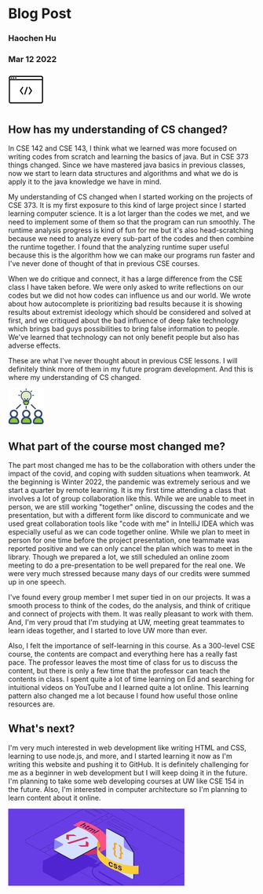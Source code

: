 
# Blog Post
### Haochen Hu
### Mar 12 2022
![coding](/assets/coding.png)
## How has my understanding of CS changed?
In CSE 142 and CSE 143, I think what we learned was more focused on writing codes from scratch and learning the basics of java. But in CSE 373 things changed. Since we have mastered java basics in previous classes, now we start to learn data structures and algorithms and what we do is apply it to the java knowledge we have in mind.  

My understanding of CS changed when I started working on the projects of CSE 373. It is my first exposure to this kind of large project since I started learning computer science. It is a lot larger than the codes we met, and we need to implement some of them so that the program can run smoothly. The runtime analysis progress is kind of fun for me but it's also head-scratching because we need to analyze every sub-part of the codes and then combine the runtime together. I found that the analyzing runtime super useful because this is the algorithm how we can make our programs run faster and I've never done of thought of that in previous CSE courses.  

When we do critique and connect, it has a large difference from the CSE class I have taken before. We were only asked to write reflections on our codes but we did not how codes can influence us and our world. We wrote about how autocomplete is prioritizing bad results because it is showing results about extremist ideology which should be considered and solved at first, and we critiqued about the bad influence of deep fake technology which brings bad guys possibilities to bring false information to people. We've learned that technology can not only benefit people but also has adverse effects.  

These are what I've never thought about in previous CSE lessons. I will definitely think more of them in my future program development. And this is where my understanding of CS changed. 
  
![htmlcss](/assets/colab.png)
## What part of the course most changed me?
The part most changed me has to be the collaboration with others under the impact of the covid, and coping with sudden situations when teamwork. At the beginning is Winter 2022, the pandemic was extremely serious and we start a quarter by remote learning. It is my first time attending a class that involves a lot of group collaboration like this. While we are unable to meet in person, we are still working "together" online, discussing the codes and the presentation, but with a different form like discord to communicate and we used great collaboration tools like "code with me" in IntelliJ IDEA which was especially useful as we can code together online. While we plan to meet in person for one time before the project presentation, one teammate was reported positive and we can only cancel the plan which was to meet in the library. Though we prepared a lot, we still scheduled an online zoom meeting to do a pre-presentation to be well prepared for the real one. We were very much stressed because many days of our credits were summed up in one speech.  

I've found every group member I met super tied in on our projects. It was a smooth process to think of the codes, do the analysis, and think of critique and connect of projects with them. It was really pleasant to work with them. And, I'm very proud that I'm studying at UW, meeting great teammates to learn ideas together, and I started to love UW more than ever.  

Also, I felt the importance of self-learning in this course. As a 300-level CSE course, the contents are compact and everything here has a really fast pace. The professor leaves the most time of class for us to discuss the content, but there is only a few time that the professor can teach the contents in class. I spent quite a lot of time learning on Ed and searching for intuitional videos on YouTube and I learned quite a lot online. This learning pattern also changed me a lot because I found how useful those online resources are.  

## What's next?
I'm very much interested in web development like writing HTML and CSS, learning to use node.js, and more, and I started learning it now as I'm writing this website and pushing it to GitHub. It is definitely challenging for me as a beginner in web development but I will keep doing it in the future. I'm planning to take some web developing courses at UW like CSE 154 in the future. Also, I'm interested in computer architecture so I'm planning to learn content about it online.
  
  
![htmlcss](/assets/htmlcss.jpg)
